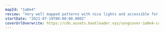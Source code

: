 ```yaml
---
mapId: "1a0e4"
review: "Very well mapped patterns with nice lights and accessible for a wide range of players, what more do you need?"
startDate: "2021-07-19T00:00:00.000Z"
coverUrlOverwrite: https://cdn.assets.beatleader.xyz/songcover-1a0e4-cover.jpg
---
```

